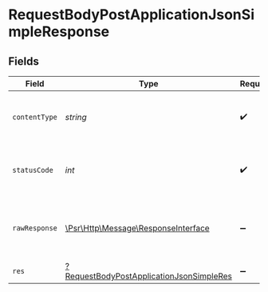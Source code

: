 # RequestBodyPostApplicationJsonSimpleResponse


## Fields

| Field                                                                                                          | Type                                                                                                           | Required                                                                                                       | Description                                                                                                    |
| -------------------------------------------------------------------------------------------------------------- | -------------------------------------------------------------------------------------------------------------- | -------------------------------------------------------------------------------------------------------------- | -------------------------------------------------------------------------------------------------------------- |
| `contentType`                                                                                                  | *string*                                                                                                       | :heavy_check_mark:                                                                                             | HTTP response content type for this operation                                                                  |
| `statusCode`                                                                                                   | *int*                                                                                                          | :heavy_check_mark:                                                                                             | HTTP response status code for this operation                                                                   |
| `rawResponse`                                                                                                  | [\Psr\Http\Message\ResponseInterface](https://www.php-fig.org/psr/psr-7/#33-psrhttpmessageresponseinterface)   | :heavy_minus_sign:                                                                                             | Raw HTTP response; suitable for custom response parsing                                                        |
| `res`                                                                                                          | [?RequestBodyPostApplicationJsonSimpleRes](../../models/operations/RequestBodyPostApplicationJsonSimpleRes.md) | :heavy_minus_sign:                                                                                             | OK                                                                                                             |